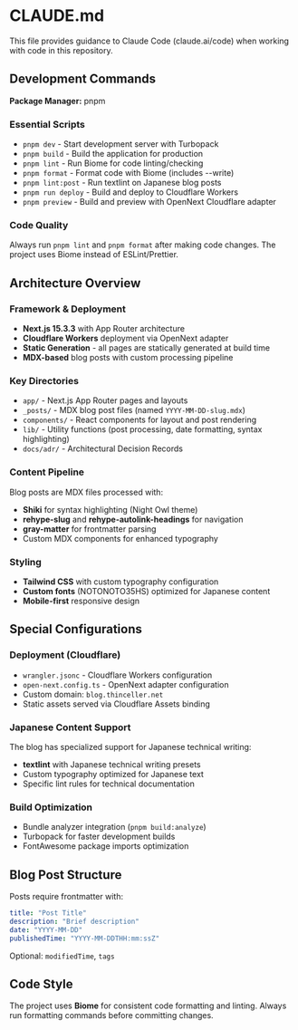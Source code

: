 # CLAUDE.md

This file provides guidance to Claude Code (claude.ai/code) when working with code in this repository.

## Development Commands

**Package Manager:** pnpm

### Essential Scripts
- `pnpm dev` - Start development server with Turbopack
- `pnpm build` - Build the application for production
- `pnpm lint` - Run Biome for code linting/checking
- `pnpm format` - Format code with Biome (includes --write)
- `pnpm lint:post` - Run textlint on Japanese blog posts
- `pnpm run deploy` - Build and deploy to Cloudflare Workers
- `pnpm preview` - Build and preview with OpenNext Cloudflare adapter

### Code Quality
Always run `pnpm lint` and `pnpm format` after making code changes. The project uses Biome instead of ESLint/Prettier.

## Architecture Overview

### Framework & Deployment
- **Next.js 15.3.3** with App Router architecture
- **Cloudflare Workers** deployment via OpenNext adapter
- **Static Generation** - all pages are statically generated at build time
- **MDX-based** blog posts with custom processing pipeline

### Key Directories
- `app/` - Next.js App Router pages and layouts
- `_posts/` - MDX blog post files (named `YYYY-MM-DD-slug.mdx`)
- `components/` - React components for layout and post rendering
- `lib/` - Utility functions (post processing, date formatting, syntax highlighting)
- `docs/adr/` - Architectural Decision Records

### Content Pipeline
Blog posts are MDX files processed with:
- **Shiki** for syntax highlighting (Night Owl theme)
- **rehype-slug** and **rehype-autolink-headings** for navigation
- **gray-matter** for frontmatter parsing
- Custom MDX components for enhanced typography

### Styling
- **Tailwind CSS** with custom typography configuration
- **Custom fonts** (NOTONOTO35HS) optimized for Japanese content
- **Mobile-first** responsive design

## Special Configurations

### Deployment (Cloudflare)
- `wrangler.jsonc` - Cloudflare Workers configuration
- `open-next.config.ts` - OpenNext adapter configuration
- Custom domain: `blog.thinceller.net`
- Static assets served via Cloudflare Assets binding

### Japanese Content Support
The blog has specialized support for Japanese technical writing:
- **textlint** with Japanese technical writing presets
- Custom typography optimized for Japanese text
- Specific lint rules for technical documentation

### Build Optimization
- Bundle analyzer integration (`pnpm build:analyze`)
- Turbopack for faster development builds
- FontAwesome package imports optimization

## Blog Post Structure

Posts require frontmatter with:
```yaml
title: "Post Title"
description: "Brief description"
date: "YYYY-MM-DD"
publishedTime: "YYYY-MM-DDTHH:mm:ssZ"
```

Optional: `modifiedTime`, `tags`

## Code Style

The project uses **Biome** for consistent code formatting and linting. Always run formatting commands before committing changes.
